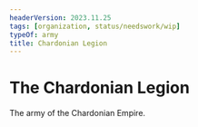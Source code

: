 ```yaml
---
headerVersion: 2023.11.25
tags: [organization, status/needswork/wip]
typeOf: army
title: Chardonian Legion
---
```

# The Chardonian Legion

The army of the Chardonian Empire.

